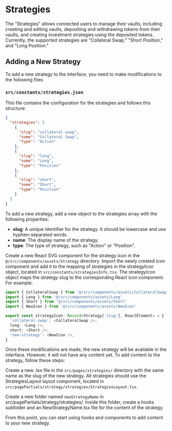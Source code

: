 # Strategies

The "Strategies" allows connected users to manage their vaults, including creating and editing vaults, depositing and withdrawing tokens from their vaults, and creating investment strategies using the deposited tokens. Currently, the supported strategies are "Collateral Swap," "Short Position," and "Long Position."

## Adding a New Strategy

To add a new strategy to the interface, you need to make modifications to the following files:

### `src/constants/strategies.json`

This file contains the configuration for the strategies and follows this structure:

```json
{
  "strategies": [
    {
      "slug": "collateral-swap",
      "name": "Collateral Swap",
      "type": "Action"
    },
    {
      "slug": "long",
      "name": "Long",
      "type": "Position"
    },
    {
      "slug": "short",
      "name": "Short",
      "type": "Position"
    }
  ]
}
```

To add a new strategy, add a new object to the strategies array with the following properties:

- **slug**: A unique identifier for the strategy. It should be lowercase and use hyphen-separated words.
- **name**: The display name of the strategy.
- **type**: The type of strategy, such as "Action" or "Position".

Create a new React SVG component for the strategy icon in the `@/src/components/assets/Strategy` directory.
Import the newly created icon component and add it to the mapping of strategies in the strategyIcon object, located in `src/constants/strategiesInfo.tsx`. The strategyIcon object maps the strategy slug to the corresponding React icon component.
For example:

```typescript
import { CollateralSwap } from '@/src/components/assets/CollateralSwap'
import { Long } from '@/src/components/assets/Long'
import { Short } from '@/src/components/assets/Short'
import { NewIcon } from '@/src/components/assets/NewIcon'

export const strategyIcon: Record<Strategy['slug'], ReactElement> = {
  'collateral-swap': <CollateralSwap />,
  long: <Long />,
  short: <Short />,
  'new-strategy': <NewIcon />,
}
```

Once these modifications are made, the new strategy will be available in the interface. However, it will not have any content yet. To add content to the strategy, follow these steps:

Create a new .tsx file in the `src/pages/strategies/` directory with the same name as the slug of the new strategy. All strategies should use the StrategiesLayout layout component, located in `src/pagePartials/strategy/strategies/StrategiesLayout.tsx`.

Create a new folder named `newStrategyName` in src/pagePartials/strategy/strategies/. Inside this folder, create a hooks subfolder and an NewStrategyName.tsx file for the content of the strategy.

From this point, you can start using hooks and components to add content to your new strategy.
